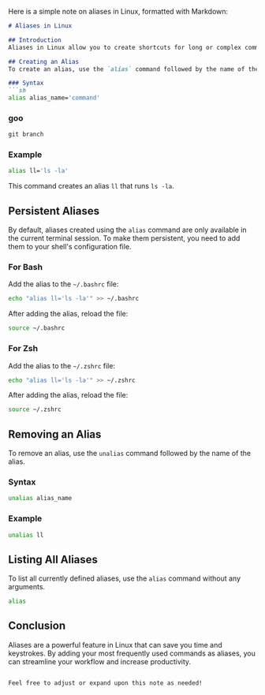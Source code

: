 Here is a simple note on aliases in Linux, formatted with Markdown:

```markdown
# Aliases in Linux

## Introduction
Aliases in Linux allow you to create shortcuts for long or complex commands, making them easier and quicker to execute.

## Creating an Alias
To create an alias, use the `alias` command followed by the name of the alias and the command you want it to represent.

### Syntax
```sh
alias alias_name='command'
```

### goo
```markdown
git branch
```

### Example
```sh
alias ll='ls -la'
```
This command creates an alias `ll` that runs `ls -la`.

## Persistent Aliases
By default, aliases created using the `alias` command are only available in the current terminal session. To make them persistent, you need to add them to your shell's configuration file.

### For Bash
Add the alias to the `~/.bashrc` file:
```sh
echo "alias ll='ls -la'" >> ~/.bashrc
```
After adding the alias, reload the file:
```sh
source ~/.bashrc
```

### For Zsh
Add the alias to the `~/.zshrc` file:
```sh
echo "alias ll='ls -la'" >> ~/.zshrc
```
After adding the alias, reload the file:
```sh
source ~/.zshrc
```

## Removing an Alias
To remove an alias, use the `unalias` command followed by the name of the alias.

### Syntax
```sh
unalias alias_name
```

### Example
```sh
unalias ll
```

## Listing All Aliases
To list all currently defined aliases, use the `alias` command without any arguments.

```sh
alias
```

## Conclusion
Aliases are a powerful feature in Linux that can save you time and keystrokes. By adding your most frequently used commands as aliases, you can streamline your workflow and increase productivity.
```

Feel free to adjust or expand upon this note as needed!
